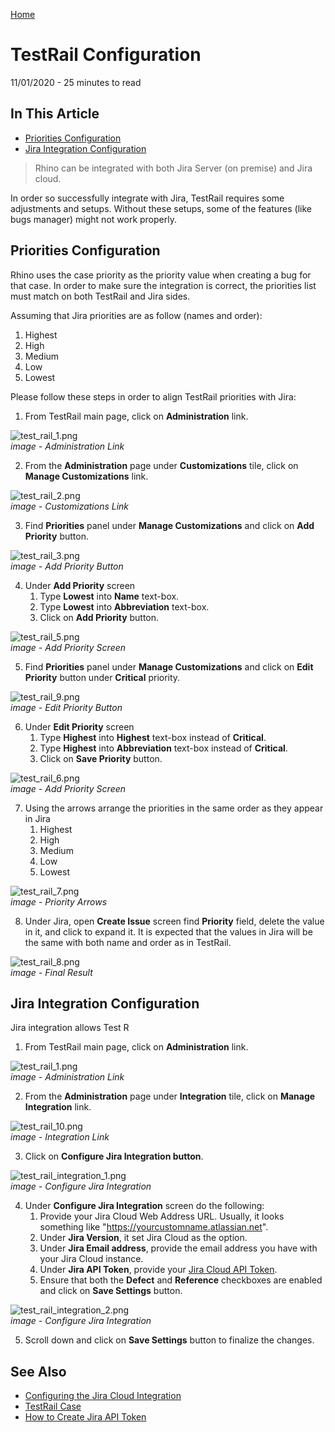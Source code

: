 [Home](../../docs/README.md 'README') 

# TestRail Configuration
11/01/2020 - 25 minutes to read

## In This Article
* [Priorities Configuration](#priorities-configuration)
* [Jira Integration Configuration](#jira-integration-configuration)  

> Rhino can be integrated with both Jira Server (on premise) and Jira cloud.

In order so successfully integrate with Jira, TestRail requires some adjustments and setups. Without these setups, some of the features (like bugs manager) might not work properly.

## Priorities Configuration
Rhino uses the case priority as the priority value when creating a bug for that case. In order to make sure the integration is correct, the priorities list must match on both TestRail and Jira sides.  

Assuming that Jira priorities are as follow (names and order):
1. Highest
2. High
3. Medium
4. Low
5. Lowest  

Please follow these steps in order to align TestRail priorities with Jira:  

1. From TestRail main page, click on **Administration** link.  

![test_rail_1.png](../../docs/images/test_rail_1.png)  
_image - Administration Link_  

2. From the **Administration** page under **Customizations** tile, click on **Manage Customizations** link.  

![test_rail_2.png](../../docs/images/test_rail_2.png)  
_image - Customizations Link_  

3. Find **Priorities** panel under **Manage Customizations** and click on **Add Priority** button.

![test_rail_3.png](../../docs/images/test_rail_3.png)  
_image - Add Priority Button_  

4. Under **Add Priority** screen
    1. Type **Lowest** into **Name** text-box.
    2. Type **Lowest** into **Abbreviation** text-box.
    3. Click on **Add Priority** button.  

![test_rail_5.png](../../docs/images/test_rail_5.png)  
_image - Add Priority Screen_  

5. Find **Priorities** panel under **Manage Customizations** and click on **Edit Priority** button under **Critical** priority.  

![test_rail_9.png](../../docs/images/test_rail_9.png)  
_image - Edit Priority Button_  

6. Under **Edit Priority** screen
    1. Type **Highest** into **Highest** text-box instead of **Critical**.
    2. Type **Highest** into **Abbreviation** text-box instead of **Critical**.
    3. Click on **Save Priority** button.  

![test_rail_6.png](../../docs/images/test_rail_6.png)  
_image - Add Priority Screen_  

7. Using the arrows arrange the priorities in the same order as they appear in Jira
    1. Highest
    2. High
    3. Medium
    4. Low
    5. Lowest  

![test_rail_7.png](../../docs/images/test_rail_7.png)  
_image - Priority Arrows_  

8. Under Jira, open **Create Issue** screen find **Priority** field, delete the value in it, and click to expand it. It is expected that the values in Jira will be the same with both name and order as in TestRail.  

![test_rail_8.png](../../docs/images/test_rail_8.png)  
_image - Final Result_

## Jira Integration Configuration
Jira integration allows Test R

1. From TestRail main page, click on **Administration** link.  

![test_rail_1.png](../../docs/images/test_rail_1.png)  
_image - Administration Link_  

2. From the **Administration** page under **Integration** tile, click on **Manage Integration** link.  

![test_rail_10.png](../../docs/images/test_rail_10.png)  
_image - Integration Link_  

3. Click on **Configure Jira Integration button**.  

![test_rail_integration_1.png](../../docs/images/test_rail_integration_1.png)  
_image - Configure Jira Integration_  

4. Under **Configure Jira Integration** screen do the following:
    1. Provide your Jira Cloud Web Address URL. Usually, it looks something like "https://yourcustomname.atlassian.net".
    2. Under **Jira Version**, it set Jira Cloud as the option.
    3. Under **Jira Email address**, provide the email address you have with your Jira Cloud instance.
    4. Under **Jira API Token**, provide your [Jira Cloud API Token](https://docs.gitlab.com/ee/user/project/integrations/jira_cloud_configuration.html).
    5. Ensure that both the **Defect** and **Reference** checkboxes are enabled and click on **Save Settings** button.  

![test_rail_integration_2.png](../../docs/images/test_rail_integration_2.png)  
_image - Configure Jira Integration_  

5. Scroll down and click on **Save Settings** button to finalize the changes.

## See Also
* [Configuring the Jira Cloud Integration](https://www.gurock.com/testrail/docs/integrate/tools/jira/cloud)
* [TestRail Case](https://www.tutorialspoint.com/testrail/testrail_case.htm)
* [How to Create Jira API Token](https://docs.gitlab.com/ee/user/project/integrations/jira_cloud_configuration.html)
